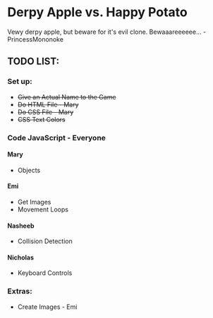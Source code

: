# Derpy Apple vs. Happy Potato

Vewy derpy apple, but beware for it's evil clone. Bewaaareeeeee... -PrincessMononoke


## TODO LIST:


### Set up:
* ~~Give an Actual Name to the Game~~
* ~~Do HTML File - Mary~~
* ~~Do CSS File - Mary~~
* ~~CSS Text Colors~~


### Code JavaScript - Everyone

#### Mary
* Objects

#### Emi
* Get Images
* Movement Loops

#### Nasheeb
* Collision Detection

#### Nicholas
* Keyboard Controls


### Extras:
* Create Images - Emi
